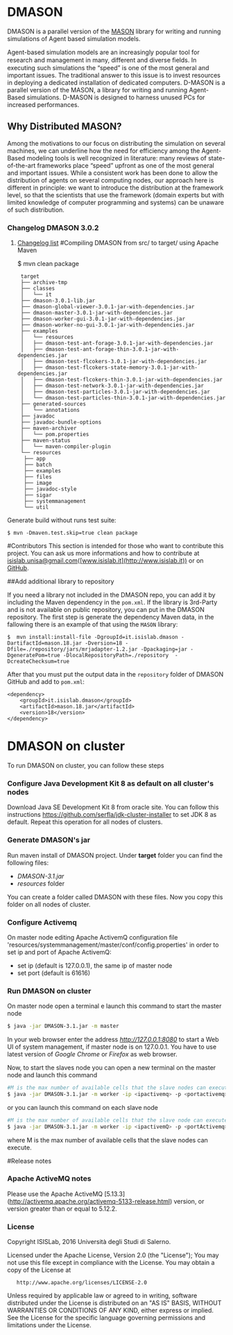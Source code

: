 # DMASON
DMASON is a parallel version of the [MASON](http://cs.gmu.edu/~eclab/projects/mason/) library for writing and running simulations of Agent based simulation models.

Agent-based simulation models are an increasingly popular tool for research and management in many, different and diverse ﬁelds. In executing such simulations the “speed” is one of the most general and important issues. The traditional answer to this issue is to invest resources in deploying a dedicated installation of dedicated computers. D-MASON is a parallel version of the MASON, a library for writing and running Agent-Based simulations. D-MASON is designed to harness unused PCs for increased performances.

## Why Distributed MASON?

Among the motivations to our focus on distributing the simulation on several machines, we can underline how the need for efficiency among the Agent-Based modeling tools is well recognized in literature: many reviews of state-of-the-art frameworks place “speed” upfront as one of the most general and important issues. While a consistent work has been done to allow the distribution of agents on several computing nodes, our approach here is different in principle: we want to introduce the distribution at the framework level, so that the scientists that use the framework (domain experts but with limited knowledge of computer programming and systems) can be unaware of such distribution.

### Changelog DMASON 3.0.2
1. [Changelog list](https://github.com/isislab-unisa/dmason/blob/master/CHANGELOG.md)
#Compiling DMASON from src/ to target/ using Apache Maven

    $ mvn clean package


		target	
		├── archive-tmp
		├── classes
		│   └── it
		├── dmason-3.0.1-lib.jar
		├── dmason-global-viewer-3.0.1-jar-with-dependencies.jar
		├── dmason-master-3.0.1-jar-with-dependencies.jar
		├── dmason-worker-gui-3.0.1-jar-with-dependencies.jar
		├── dmason-worker-no-gui-3.0.1-jar-with-dependencies.jar
		├── examples
		│   └── resources
		│   ├── dmason-test-ant-forage-3.0.1-jar-with-dependencies.jar
		│   ├── dmason-test-ant-forage-thin-3.0.1-jar-with-dependencies.jar
		│   ├── dmason-test-flcokers-3.0.1-jar-with-dependencies.jar
		│   ├── dmason-test-flcokers-state-memory-3.0.1-jar-with-dependencies.jar
		│   ├── dmason-test-flcokers-thin-3.0.1-jar-with-dependencies.jar
		│   ├── dmason-test-network-3.0.1-jar-with-dependencies.jar
		│   ├── dmason-test-particles-3.0.1-jar-with-dependencies.jar
		│   └── dmason-test-particles-thin-3.0.1-jar-with-dependencies.jar
		├── generated-sources
		│   └── annotations
		├── javadoc
		├── javadoc-bundle-options
		├── maven-archiver
		│   └── pom.properties
		├── maven-status
		│   └── maven-compiler-plugin
		└── resources
		 ├── app
		 ├── batch
		 ├── examples
		 ├── files
		 ├── image
		 ├── javadoc-style
		 ├── sigar
		 ├── systemmanagement
		 └── util

Generate build without runs test suite:

	$ mvn -Dmaven.test.skip=true clean package 

#Contributors
This section is intended for those who want to contribute this project.  You can ask us more informations and how to contribute at [isislab.unisa@gmail.com](isislab.unisa@gmail.com)([www.isislab.it](http://www.isislab.it)) or on [GitHub](https://github.com/isislab-unisa).

##Add additional library to repository

If you need a library not included in the DMASON repo, you can add it by including the Maven dependency in the `pom.xml`. If the library is 3rd-Party and is not available on public repository, you can put in the DMASON repository.
The first step is generate the dependency Maven data, in the fallowing there is an example of that using the `MASON` library:

    $  mvn install:install-file -DgroupId=it.isislab.dmason -DartifactId=mason.18.jar -Dversion=18 -Dfile=./repository/jars/mrjadapter-1.2.jar -Dpackaging=jar -DgeneratePom=true -DlocalRepositoryPath=./repository  -DcreateChecksum=true
    
After that you must put the output data in the `repository` folder of DMASON GitHub and add to `pom.xml`:

    <dependency>
		<groupId>it.isislab.dmason</groupId>
		<artifactId>mason.18.jar</artifactId>
		<version>18</version>
	</dependency>

# DMASON on cluster
To run DMASON on cluster, you can follow these steps 


### Configure Java Development Kit 8 as default on all cluster's nodes
Download Java SE Development Kit 8 from oracle site. You can follow this instructions https://github.com/serfla/jdk-cluster-installer to set JDK 8 as default. 
Repeat this operation for all nodes of clusters.

### Generate DMASON's jar

Run maven install of DMASON project. Under **target** folder you can find the following files:
- *DMASON-3.1.jar*
- *resources* folder
 
You can create a folder called DMASON with these files. Now you copy this folder on all nodes of cluster. 

### Configure Activemq

On master node editing Apache ActivemQ configuration file 'resources/systemmanagement/master/conf/config.properties' in order to set ip and port of Apache ActivemQ:
- set ip   (default is 127.0.0.1), the same ip of master node
- set port (default is 61616)

### Run DMASON on cluster

On master node open a terminal e launch this command to start the master node

```sh
$ java -jar DMASON-3.1.jar -m master
```
In your web browser enter the address *http://127.0.0.1:8080* to start a Web UI of system management, if master node is on 127.0.0.1. You have to use latest version of *Google Chrome* or *Firefox* as web browser.   

Now, to start the slaves node you can open a new terminal on the master node and launch this command

```sh
#M is the max number of available cells that the slave nodes can execute
$ java -jar DMASON-3.1.jar -m worker -ip <ipactivemq> -p <portactivemq> -h <ipslave1 ipslave2 ... ipslaveN> -ns <M>
```
or you can launch this command on each slave node 

```sh
#M is the max number of available cells that the slave node can execute
$ java -jar DMASON-3.1.jar -m worker -ip <ipactivemQ> -p <portActivemq> -ns M
```

where M is the max number of available cells that the slave nodes can execute.

#Release notes

### Apache ActiveMQ notes

Please use the Apache ActiveMQ [5.13.3] (http://activemq.apache.org/activemq-5133-release.html) version, or version greater than or equal to 5.12.2.

### License
Copyright ISISLab, 2016 Università degli Studi di Salerno.

Licensed under the Apache License, Version 2.0 (the "License"); You may not use this file except in compliance with the License.
You may obtain a copy of the License at

       http://www.apache.org/licenses/LICENSE-2.0

Unless required by applicable law or agreed to in writing, software distributed under the License is distributed on an "AS IS" BASIS, WITHOUT WARRANTIES OR CONDITIONS OF ANY KIND, either express or implied. See the License for the specific language governing permissions and limitations under the License.
